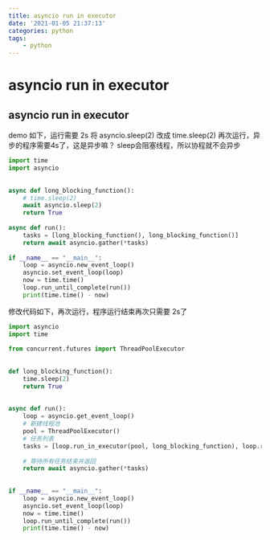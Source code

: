 ```yaml
---
title: asyncio run in executor
date: '2021-01-05 21:37:13'
categories: python
tags: 
    - python
---
```


# asyncio run in executor

## asyncio run in executor

demo 如下，运行需要 2s
将 asyncio.sleep(2) 改成  time.sleep(2) 再次运行，异步的程序需要4s了，这是异步嘛？
sleep会阻塞线程，所以协程就不会异步

```python
import time
import asyncio
 
 
async def long_blocking_function():
    # time.sleep(2)
    await asyncio.sleep(2)
    return True
 
async def run():
    tasks = [long_blocking_function(), long_blocking_function()]
    return await asyncio.gather(*tasks)
 
if __name__ == "__main__":
    loop = asyncio.new_event_loop()
    asyncio.set_event_loop(loop)
    now = time.time()
    loop.run_until_complete(run())
    print(time.time() - now)
```

修改代码如下，再次运行，程序运行结束再次只需要 2s了

```python
import asyncio
import time
 
from concurrent.futures import ThreadPoolExecutor
 
 
def long_blocking_function():
    time.sleep(2)
    return True
 
 
async def run():
    loop = asyncio.get_event_loop()
    # 新建线程池
    pool = ThreadPoolExecutor()
    # 任务列表
    tasks = [loop.run_in_executor(pool, long_blocking_function), loop.run_in_executor(pool, long_blocking_function)]
 
    # 等待所有任务结束并返回
    return await asyncio.gather(*tasks)
 
 
if __name__ == "__main__":
    loop = asyncio.new_event_loop()
    asyncio.set_event_loop(loop)
    now = time.time()
    loop.run_until_complete(run())
    print(time.time() - now)
```
